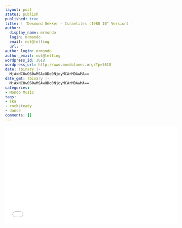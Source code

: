 ```yaml
---
layout: post
status: publish
published: true
title: ! 'Desmond Dekker - Israelites (1980 10" Version) '
author:
  display_name: mrmondo
  login: mrmondo
  email: not@telling
  url: ''
author_login: mrmondo
author_email: not@telling
wordpress_id: 3618
wordpress_url: http://www.mondotunes.org/?p=3618
date: !binary |-
  MjAxNC0wOS0wMSAxODo0NjoyMCArMDAwMA==
date_gmt: !binary |-
  MjAxNC0wOS0wMSAwODo0NjoyMCArMDAwMA==
categories:
- Mondo Music
tags:
- ska
- rocksteady
- dance
comments: []
---
```

<iframe width="560" height="315" src="//www.youtube.com/embed/ftlyzgst_vA" frameborder="0"> </iframe>
